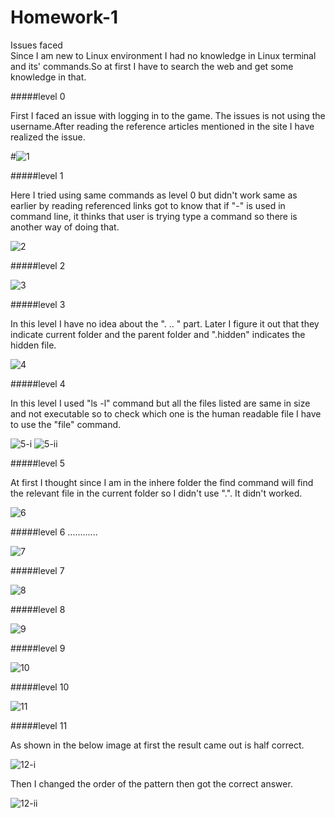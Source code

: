 # Homework-1

Issues faced  
Since I am new to Linux environment I had no knowledge in Linux terminal and its' commands.So at first I have to search the web and get some knowledge in that. 

#####level 0 

First I faced an issue with logging in to the game. The issues is not using the username.After reading the reference articles mentioned in the site I have realized the issue.

#![1](https://cloud.githubusercontent.com/assets/12979917/14460781/077efcf8-00dd-11e6-804f-2de0e825c351.png)

#####level 1

Here I tried using same commands as level 0 but didn't work same as earlier by reading referenced links got to know that if "-" is used in command line, it thinks that user is trying type a command so there is another way of doing that.

![2](https://cloud.githubusercontent.com/assets/12979917/14470857/592869be-0109-11e6-883c-6871a75b547f.jpg)

#####level 2

![3](https://cloud.githubusercontent.com/assets/12979917/14461292/7f35fdee-00df-11e6-8c10-3de2bbb98ab7.png)

#####level 3

In this level I have no idea about the ". .. " part. Later I figure it out that they indicate current folder and the parent folder and  ".hidden" indicates the hidden file.

![4](https://cloud.githubusercontent.com/assets/12979917/14461366/dc09967a-00df-11e6-8db1-3c63e34424c7.png)

#####level 4

In this level I used "ls -l" command but all the files listed are same in size and not executable so to check which one is the human readable file I have to use the "file" command.

![5-i](https://cloud.githubusercontent.com/assets/12979917/14466455/8e1c083e-00f4-11e6-85a9-9189cdfdb17f.png)
![5-ii](https://cloud.githubusercontent.com/assets/12979917/14466565/f8c2bce6-00f4-11e6-87c9-7ee98f7f9d0a.png)

#####level 5 

At first I thought since I am in the inhere folder the find command will find the relevant file in the current folder so I didn't use ".". It didn't worked.

![6](https://cloud.githubusercontent.com/assets/12979917/14466837/39ad1ba6-00f6-11e6-86e1-d42860d16ee9.png)

#####level 6
 ............
 
![7](https://cloud.githubusercontent.com/assets/12979917/14467053/26f1649e-00f7-11e6-9e14-8e3d92021a35.png)

#####level 7

![8](https://cloud.githubusercontent.com/assets/12979917/14468316/bb76ac1e-00fc-11e6-8548-946721769d06.png)

#####level 8 

![9](https://cloud.githubusercontent.com/assets/12979917/14471108/7ff9c956-010a-11e6-9d3f-2369fc809ec6.jpg)

#####level 9

![10](https://cloud.githubusercontent.com/assets/12979917/14467350/91394cbc-00f8-11e6-8784-d94ce8e7a111.png)

#####level 10

![11](https://cloud.githubusercontent.com/assets/12979917/14467418/e04d0e56-00f8-11e6-92d2-b641e25900c5.png)

#####level 11

 As shown in the below image at first the result came out is half correct.
 
![12-i](https://cloud.githubusercontent.com/assets/12979917/14467532/5e536872-00f9-11e6-8e11-26efa614411e.png)

Then I changed the order of the pattern then got the correct answer.

![12-ii](https://cloud.githubusercontent.com/assets/12979917/14467535/63a36764-00f9-11e6-9d8b-560abaf4daa2.png)



